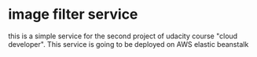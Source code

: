 # image filter service

this is a simple service for the second project of udacity course "cloud developer". This service is going to be deployed on AWS elastic beanstalk
